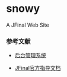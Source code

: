# snowy
A JFinal Web Site

### 参考文献

* [后台管理系统](https://colorlib.com/polygon/gentelella/index.html)

* [JFinal官方指导文档](http://www.jfinal.com/doc/5-5)

